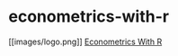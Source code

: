 # econometrics-with-r
[[images/logo.png]]
[Econometrics With R](https://www.econometrics-with-r.org/index.html)

